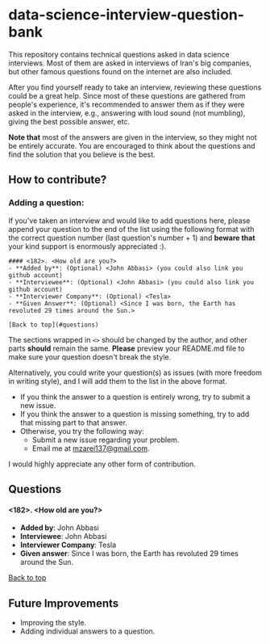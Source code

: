 # data-science-interview-question-bank
This repository contains technical questions asked in data science interviews. Most of them are asked in interviews of Iran's big companies, but other famous questions found on the internet are also included.

After you find yourself ready to take an interview, reviewing these questions could be a great help. Since most of these questions are gathered from people's experience, it's recommended to answer them as if they were asked in the interview, e.g., answering with loud sound (not mumbling), giving the best possible answer, etc.

**Note that** most of the answers are given in the interview, so they might not be entirely accurate. You are encouraged to think about the questions and find the solution that you believe is the best.

## How to contribute?

### Adding a question:
If you've taken an interview and would like to add questions here, please append your question to the end of the list using the following format with the correct question number (last question's number + 1) and **beware that** your kind support is enormously appreciated :).

```
#### <182>. <How old are you?>
- **Added by**: (Optional) <John Abbasi> (you could also link you github account)
- **Interviewee**: (Optional) <John Abbasi> (you could also link you github account)
- **Interviewer Company**: (Optional) <Tesla>
- **Given Answer**: (Optional) <Since I was born, the Earth has revoluted 29 times around the Sun.>

[Back to top](#questions)
```

The sections wrapped in `<>` should be changed by the author, and other parts **should** remain the same. **Please** preview your README.md file to make sure your question doesn't break the style.

Alternatively, you could write your question(s) as issues (with more freedom in writing style), and I will add them to the list in the above format.

- If you think the answer to a question is entirely wrong, try to submit a new issue.
- If you think the answer to a question is missing something, try to add that missing part to that answer.
- Otherwise, you try the following way:
  - Submit a new issue regarding your problem.
  - Email me at <mzarei137@gmail.com>.

I would highly appreciate any other form of contribution.

## Questions
#### <182>. <How old are you?>
- **Added by**: John Abbasi
- **Interviewee**: John Abbasi
- **Interviewer Company**: Tesla
- **Given answer**: Since I was born, the Earth has revoluted 29 times around the Sun.

[Back to top](#questions)


## Future Improvements

- Improving the style.
- Adding individual answers to a question.
